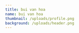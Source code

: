 ```yaml
---
title: bui van hoa
name: bui van hoa
thumbnail: /uploads/profile.png
background: /uploads/header.png
---
```


